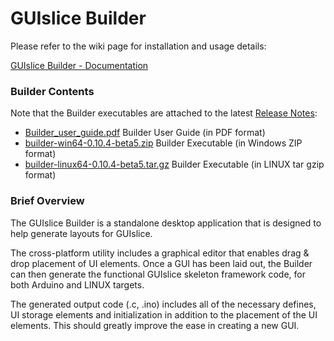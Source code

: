 # GUIslice Builder

Please refer to the wiki page for installation and usage details:

[GUIslice Builder - Documentation](https://github.com/ImpulseAdventure/GUIslice/wiki/GUIslice-Builder)

### Builder Contents ###
Note that the Builder executables are attached to the latest [Release Notes](https://github.com/ImpulseAdventure/GUIslice/releases):
- [Builder_user_guide.pdf](https://github.com/ImpulseAdventure/GUIslice/releases/download/v0.10.4/Builder_user_guide.pdf) Builder User Guide (in PDF format)
- [builder-win64-0.10.4-beta5.zip](https://github.com/ImpulseAdventure/GUIslice/releases/download/v0.10.4/builder-win64-0.10.4-beta5.zip) Builder Executable (in Windows ZIP format)
- [builder-linux64-0.10.4-beta5.tar.gz](https://github.com/ImpulseAdventure/GUIslice/releases/download/v0.10.4/builder-linux64-0.10.4-beta5.tar.gz) Builder Executable (in LINUX tar gzip format)

### Brief Overview
The GUIslice Builder is a standalone desktop application that is designed to help generate layouts for GUIslice.

The cross-platform utility includes a graphical editor that enables drag & drop placement of UI elements. Once a GUI has been laid out, the Builder can then generate the functional GUIslice skeleton framework code, for both Arduino and LINUX targets.

The generated output code (.c, .ino) includes all of the necessary defines, UI storage elements and initialization in addition to the placement of the UI elements. This should greatly improve the ease in creating a new GUI.